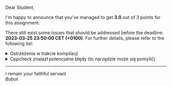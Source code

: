 Dear Student,

I'm happy to announce that you've managed to get **3.0** out of 3 points for this assignment.

There still exist some issues that should be addressed before the deadline: **2023-03-25 23:50:00 CET (+0100)**. For further details, please refer to the following list:

<details><summary>Ostrzeżenia w trakcie kompilacji</summary>/tmp/tmpaazfl4uj/student/lab2systems/windows.cpp:8:6: warning: #warning is a GCC extension<br>&nbsp;&nbsp;&nbsp;&nbsp;8 |     #warning "Funkcje sa do zaimplementowania. Instrukcja w pliku naglowkowym"<br>&nbsp;&nbsp;&nbsp;&nbsp;&nbsp;&nbsp;|      ^~~~~~~<br>/tmp/tmpaazfl4uj/student/lab2systems/windows.cpp:8:6: warning: #warning "Funkcje sa do zaimplementowania. Instrukcja w pliku naglowkowym" [-Wcpp]<br>/tmp/tmpaazfl4uj/student/lab2systems/linux.cpp:8:6: warning: #warning is a GCC extension<br>&nbsp;&nbsp;&nbsp;&nbsp;8 |     #warning "Funkcje sa do zaimplementowania. Instrukcja w pliku naglowkowym"<br>&nbsp;&nbsp;&nbsp;&nbsp;&nbsp;&nbsp;|      ^~~~~~~<br>/tmp/tmpaazfl4uj/student/lab2systems/linux.cpp:8:6: warning: #warning "Funkcje sa do zaimplementowania. Instrukcja w pliku naglowkowym" [-Wcpp]<br>In file included from /tmp/tmpaazfl4uj/student/lab2systems/windows.cpp:4:<br>/tmp/tmpaazfl4uj/student/lab2systems/user.h:13:13: warning: ‘bool operator==(const User&, const User&)’ defined but not used [-Wunused-function]<br>&nbsp;&nbsp;&nbsp;13 | static bool operator==(const User& lhs, const User& rhs)<br>&nbsp;&nbsp;&nbsp;&nbsp;&nbsp;&nbsp;|             ^~~~~~~~<br>In file included from /tmp/tmpaazfl4uj/student/lab2systems/linux.cpp:4:<br>/tmp/tmpaazfl4uj/student/lab2systems/user.h:13:13: warning: ‘bool operator==(const User&, const User&)’ defined but not used [-Wunused-function]<br>&nbsp;&nbsp;&nbsp;13 | static bool operator==(const User& lhs, const User& rhs)<br>&nbsp;&nbsp;&nbsp;&nbsp;&nbsp;&nbsp;|             ^~~~~~~~<br></details>
<details><summary>Cppcheck znalazł potencjalne błędy (to narzędzie może się pomylić)</summary>/tmp/tmpaazfl4uj/student/lab2systems/linux.cpp:22:5: warning: Variable 'distribution_' is assigned in constructor body. Consider performing initialization in initialization list. [useInitializationList]<br>&nbsp;&nbsp;&nbsp;&nbsp;distribution_ = newDistribution_;<br>&nbsp;&nbsp;&nbsp;&nbsp;^<br>/tmp/tmpaazfl4uj/student/lab2systems/linux.cpp:20:26: warning: Function parameter 'newDistribution_' should be passed by const reference. [passedByValue]<br>Linux::Linux(std::string newDistribution_)<br>&nbsp;&nbsp;&nbsp;&nbsp;&nbsp;&nbsp;&nbsp;&nbsp;&nbsp;&nbsp;&nbsp;&nbsp;&nbsp;&nbsp;&nbsp;&nbsp;&nbsp;&nbsp;&nbsp;&nbsp;&nbsp;&nbsp;&nbsp;&nbsp;&nbsp;^<br>/tmp/tmpaazfl4uj/student/lab2systems/linux.cpp:48:33: warning: Function parameter 'username' should be passed by const reference. [passedByValue]<br>int Linux::add_user(std::string username, std::string password)<br>&nbsp;&nbsp;&nbsp;&nbsp;&nbsp;&nbsp;&nbsp;&nbsp;&nbsp;&nbsp;&nbsp;&nbsp;&nbsp;&nbsp;&nbsp;&nbsp;&nbsp;&nbsp;&nbsp;&nbsp;&nbsp;&nbsp;&nbsp;&nbsp;&nbsp;&nbsp;&nbsp;&nbsp;&nbsp;&nbsp;&nbsp;&nbsp;^<br>/tmp/tmpaazfl4uj/student/lab2systems/linux.cpp:48:55: warning: Function parameter 'password' should be passed by const reference. [passedByValue]<br>int Linux::add_user(std::string username, std::string password)<br>&nbsp;&nbsp;&nbsp;&nbsp;&nbsp;&nbsp;&nbsp;&nbsp;&nbsp;&nbsp;&nbsp;&nbsp;&nbsp;&nbsp;&nbsp;&nbsp;&nbsp;&nbsp;&nbsp;&nbsp;&nbsp;&nbsp;&nbsp;&nbsp;&nbsp;&nbsp;&nbsp;&nbsp;&nbsp;&nbsp;&nbsp;&nbsp;&nbsp;&nbsp;&nbsp;&nbsp;&nbsp;&nbsp;&nbsp;&nbsp;&nbsp;&nbsp;&nbsp;&nbsp;&nbsp;&nbsp;&nbsp;&nbsp;&nbsp;&nbsp;&nbsp;&nbsp;&nbsp;&nbsp;^<br>/tmp/tmpaazfl4uj/student/lab2systems/linux.cpp:75:49: warning: Function parameter 'graphicEnvName' should be passed by const reference. [passedByValue]<br>void Linux::set_graphic_environment(std::string graphicEnvName){<br>&nbsp;&nbsp;&nbsp;&nbsp;&nbsp;&nbsp;&nbsp;&nbsp;&nbsp;&nbsp;&nbsp;&nbsp;&nbsp;&nbsp;&nbsp;&nbsp;&nbsp;&nbsp;&nbsp;&nbsp;&nbsp;&nbsp;&nbsp;&nbsp;&nbsp;&nbsp;&nbsp;&nbsp;&nbsp;&nbsp;&nbsp;&nbsp;&nbsp;&nbsp;&nbsp;&nbsp;&nbsp;&nbsp;&nbsp;&nbsp;&nbsp;&nbsp;&nbsp;&nbsp;&nbsp;&nbsp;&nbsp;&nbsp;^<br>/tmp/tmpaazfl4uj/student/lab2systems/windows.cpp:24:5: warning: Variable 'version_' is assigned in constructor body. Consider performing initialization in initialization list. [useInitializationList]<br>&nbsp;&nbsp;&nbsp;&nbsp;version_ = difVersion;<br>&nbsp;&nbsp;&nbsp;&nbsp;^<br>/tmp/tmpaazfl4uj/student/lab2systems/windows.cpp:22:30: warning: Function parameter 'difVersion' should be passed by const reference. [passedByValue]<br>Windows::Windows(std::string difVersion)<br>&nbsp;&nbsp;&nbsp;&nbsp;&nbsp;&nbsp;&nbsp;&nbsp;&nbsp;&nbsp;&nbsp;&nbsp;&nbsp;&nbsp;&nbsp;&nbsp;&nbsp;&nbsp;&nbsp;&nbsp;&nbsp;&nbsp;&nbsp;&nbsp;&nbsp;&nbsp;&nbsp;&nbsp;&nbsp;^<br>/tmp/tmpaazfl4uj/student/lab2systems/windows.cpp:34:35: warning: Function parameter 'username' should be passed by const reference. [passedByValue]<br>int Windows::add_user(std::string username, std::string password)<br>&nbsp;&nbsp;&nbsp;&nbsp;&nbsp;&nbsp;&nbsp;&nbsp;&nbsp;&nbsp;&nbsp;&nbsp;&nbsp;&nbsp;&nbsp;&nbsp;&nbsp;&nbsp;&nbsp;&nbsp;&nbsp;&nbsp;&nbsp;&nbsp;&nbsp;&nbsp;&nbsp;&nbsp;&nbsp;&nbsp;&nbsp;&nbsp;&nbsp;&nbsp;^<br>/tmp/tmpaazfl4uj/student/lab2systems/windows.cpp:34:57: warning: Function parameter 'password' should be passed by const reference. [passedByValue]<br>int Windows::add_user(std::string username, std::string password)<br>&nbsp;&nbsp;&nbsp;&nbsp;&nbsp;&nbsp;&nbsp;&nbsp;&nbsp;&nbsp;&nbsp;&nbsp;&nbsp;&nbsp;&nbsp;&nbsp;&nbsp;&nbsp;&nbsp;&nbsp;&nbsp;&nbsp;&nbsp;&nbsp;&nbsp;&nbsp;&nbsp;&nbsp;&nbsp;&nbsp;&nbsp;&nbsp;&nbsp;&nbsp;&nbsp;&nbsp;&nbsp;&nbsp;&nbsp;&nbsp;&nbsp;&nbsp;&nbsp;&nbsp;&nbsp;&nbsp;&nbsp;&nbsp;&nbsp;&nbsp;&nbsp;&nbsp;&nbsp;&nbsp;&nbsp;&nbsp;^<br>/tmp/tmpaazfl4uj/student/lab2systems/linux.cpp:35:0: warning: The function 'distribution' is never used. [unusedFunction]<br>std::string Linux::distribution()<br>^<br>/tmp/tmpaazfl4uj/student/lab2systems/linux.cpp:41:0: warning: The function 'open_source_sympathizers' is never used. [unusedFunction]<br>std::size_t Linux::open_source_sympathizers()<br>^<br>/tmp/tmpaazfl4uj/student/lab2systems/linux.cpp:48:0: warning: The function 'add_user' is never used. [unusedFunction]<br>int Linux::add_user(std::string username, std::string password)<br>^<br>/tmp/tmpaazfl4uj/student/lab2systems/linux.cpp:57:0: warning: The function 'user' is never used. [unusedFunction]<br>User Linux::user(std::size_t user_id)<br>^<br>/tmp/tmpaazfl4uj/student/lab2systems/linux.cpp:62:0: warning: The function 'user_home_directory' is never used. [unusedFunction]<br>std::string Linux::user_home_directory(const int user_id)<br>^<br>/tmp/tmpaazfl4uj/student/lab2systems/linux.cpp:69:0: warning: The function 'graphic_environment' is never used. [unusedFunction]<br>std::optional<std::string> Linux::graphic_environment() const<br>^<br>/tmp/tmpaazfl4uj/student/lab2systems/linux.cpp:75:0: warning: The function 'set_graphic_environment' is never used. [unusedFunction]<br>void Linux::set_graphic_environment(std::string graphicEnvName){<br>^<br>/tmp/tmpaazfl4uj/student/lab2systems/windows.cpp:13:0: warning: The function 'version' is never used. [unusedFunction]<br>std::string Windows::version()<br>^<br>/tmp/tmpaazfl4uj/student/lab2systems/windows.cpp:29:0: warning: The function 'activated_systems' is never used. [unusedFunction]<br>std::size_t Windows::activated_systems()<br>^<br></details>

-----------
I remain your faithful servant\
_Bobot_
